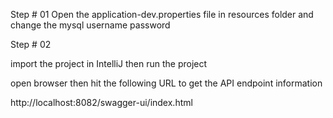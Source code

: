 Step # 01
Open the application-dev.properties file in resources folder and change the mysql username password 

Step # 02

import the project in IntelliJ then run the project

open browser then hit the following URL to get the API endpoint information

http://localhost:8082/swagger-ui/index.html
